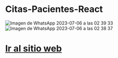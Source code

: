 ﻿# Citas-Pacientes-React
![Imagen de WhatsApp 2023-07-06 a las 02 39 33](https://github.com/MaximoTz/Citas-Pacietes-React/assets/127450952/962f418c-822d-4c90-9701-451a169fc296)
![Imagen de WhatsApp 2023-07-06 a las 02 38 37](https://github.com/MaximoTz/Citas-Pacietes-React/assets/127450952/e51d0aa1-0e0b-4599-8a7b-c571c1d9809d)

# [Ir al sitio web](https://registropaciente.netlify.app/)
